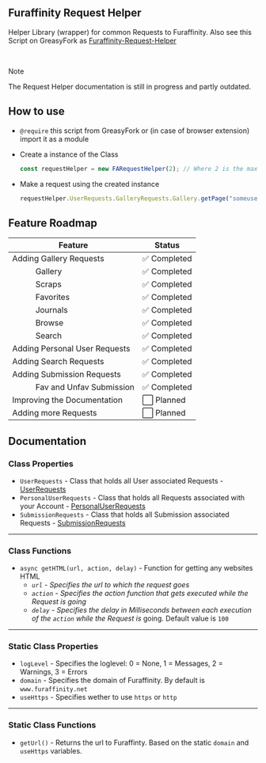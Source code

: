 ## Furaffinity Request Helper

Helper Library (wrapper) for common Requests to Furaffinity. Also see this Script on GreasyFork as [Furaffinity-Request-Helper](https://greasyfork.org/scripts/483952-furaffinity-request-helper)

<br>

> [!NOTE]
> The Request Helper documentation is still in progress and partly outdated.

## How to use

- `@require` this script from GreasyFork or (in case of browser extension) import it as a module
- Create a instance of the Class
  ```javascript
  const requestHelper = new FARequestHelper(2); // Where 2 is the max amount of simultaneous Requests for this instance.
  ```

- Make a request using the created instance
  ```javascript
  requestHelper.UserRequests.GalleryRequests.Gallery.getPage("someusername", 1);
  ```

## Feature Roadmap

| Feature                       | Status      |
| ----------------------------- | ----------- |
| Adding Gallery Requests       | ✅ Completed |
| ⠀⠀⠀⠀Gallery                   | ✅ Completed |
| ⠀⠀⠀⠀Scraps                    | ✅ Completed |
| ⠀⠀⠀⠀Favorites                 | ✅ Completed |
| ⠀⠀⠀⠀Journals                  | ✅ Completed |
| ⠀⠀⠀⠀Browse                    | ✅ Completed |
| ⠀⠀⠀⠀Search                    | ✅ Completed |
| Adding Personal User Requests | ✅ Completed |
| Adding Search Requests        | ✅ Completed |
| Adding Submission Requests    | ✅ Completed |
| ⠀⠀⠀⠀Fav and Unfav Submission  | ✅ Completed |
| Improving the Documentation   | ⬜ Planned   |
| Adding more Requests          | ⬜ Planned   |

## Documentation

### Class Properties

- `UserRequests` - Class that holds all User associated Requests - [UserRequests](/main/user)
- `PersonalUserRequests` - Class that holds all Requests associated with your Account - [PersonalUserRequests](/main/personal)
- `SubmissionRequests` - Class that holds all Submission associated Requests - [SubmissionRequests](/main/submissions)

---

### Class Functions

- `async getHTML(url, action, delay)` - Function for getting any websites HTML
  - *`url` - Specifies the url to which the request goes*
  - *`action` - Specifies the action function that gets executed while the Request is going*
  - *`delay` - Specifies the delay in Milliseconds between each execution of the `action` while the Request is* going. Default value is `100`

---

### Static Class Properties

- `logLevel` - Specifies the loglevel: 0 = None, 1 = Messages, 2 = Warnings, 3 = Errors
- `domain` - Specifies the domain of Furaffinity. By default is `www.furaffinity.net`
- `useHttps` - Specifies wether to use `https` or `http`

---

### Static Class Functions

- `getUrl()` - Returns the url to Furaffinty. Based on the static `domain` and `useHttps` variables.
